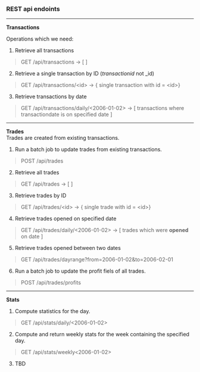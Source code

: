 ### REST api endoints

---

**Transactions**

Operations which we need:  
1. Retrieve all transactions
> GET /api/transactions -> [ ]
2. Retrieve a single transaction by ID (_transactionid_ not _id)
> GET /api/transactions/\<id\> -> { single transaction with id = \<id\>}  
3. Retrieve transactions by date 
> GET /api/transactions/daily/<2006-01-02> -> [ transactions where transactiondate is on specified date ] 
---

**Trades**  
Trades are created from existing transactions.  

1. Run a batch job to update trades from existing transactions.
> POST /api/trades
2. Retrieve all trades
> GET /api/trades -> [ ]
3. Retrieve trades by ID 
> GET /api/trades/\<id\> -> { single trade with id = \<id\>}
4. Retrieve trades opened on specified date
> GET /api/trades/daily/<2006-01-02> -> [ trades which were **opened** on date ]
5. Retrieve trades opened between two dates
> GET /api/trades/dayrange?from=2006-01-02&to=2006-02-01
6. Run a batch job to update the profit fiels of all trades.
> POST /api/trades/profits

---
**Stats** 

1. Compute statistics for the day.
> GET /api/stats/daily/<2006-01-02>
2. Compute and return weekly stats for the week containing the specified day.
> GET /api/stats/weekly<2006-01-02>
3. TBD

